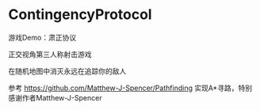 # ContingencyProtocol
游戏Demo：肃正协议

正交视角第三人称射击游戏

在随机地图中消灭永远在追踪你的敌人

参考 https://github.com/Matthew-J-Spencer/Pathfinding 实现A*寻路，特别感谢作者Matthew-J-Spencer

